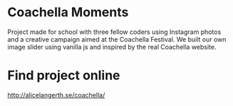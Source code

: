 # Coachella Moments

Project made for school with three fellow coders using Instagram photos and a creative campaign aimed at the Coachella Festival.
We built our own image slider using vanilla js and inspired by the real Coachella website.


# Find project online

http://alicelangerth.se/coachella/


